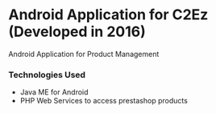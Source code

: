 # Android Application for C2Ez (Developed in 2016)
Android Application for Product Management
### Technologies Used
- Java ME for Android
- PHP Web Services to access prestashop products
